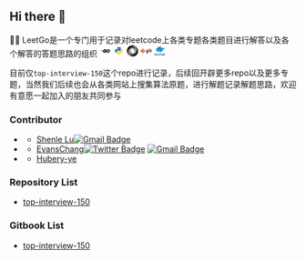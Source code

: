 ## Hi there 👋

<!--

**Here are some ideas to get you started:**

🙋‍♀️ A short introduction - what is your organization all about?
🌈 Contribution guidelines - how can the community get involved?
👩‍💻 Useful resources - where can the community find your docs? Is there anything else the community should know?
🍿 Fun facts - what does your team eat for breakfast?
🧙 Remember, you can do mighty things with the power of [Markdown](https://docs.github.com/github/writing-on-github/getting-started-with-writing-and-formatting-on-github/basic-writing-and-formatting-syntax)
-->

🙋‍♀️ LeetGo是一个专门用于记录对leetcode上各类专题各类题目进行解答以及各个解答的答题思路的组织
<code><img height="20" src="https://raw.githubusercontent.com/github/explore/80688e429a7d4ef2fca1e82350fe8e3517d3494d/topics/go/go.png" alt="Golang" title="Golang"></code>
<code><img height="20" src="https://raw.githubusercontent.com/github/explore/80688e429a7d4ef2fca1e82350fe8e3517d3494d/topics/python/python.png" alt="Python" title="Python"></code>
<code><img height="20" src="https://raw.githubusercontent.com/github/explore/80688e429a7d4ef2fca1e82350fe8e3517d3494d/topics/json/json.png" alt="JSON" title="JSON"></code>
<code><img height="20" src="https://raw.githubusercontent.com/github/explore/80688e429a7d4ef2fca1e82350fe8e3517d3494d/topics/git/git.png" alt="Git" title="Git"></code>
<code><img height="20" src="https://raw.githubusercontent.com/github/explore/80688e429a7d4ef2fca1e82350fe8e3517d3494d/topics/docker/docker.png" alt="Docker" title="Docker"></code>

目前仅`top-interview-150`这个repo进行记录，后续回开辟更多repo以及更多专题，当然我们后续也会从各类网站上搜集算法原题，进行解题记录解题思路，欢迎有意愿一起加入的朋友共同参与

### Contributor
- * [Shenle Lu](https://github.com/lushenle)[![Gmail Badge](https://img.shields.io/badge/-Gmail-c14438?style=flat-square&logo=Gmail&logoColor=white&link=mailto:lushenle@gmail.com)](mailto:lushenle@gmail.com)
- * [EvansChang](https://github.com/alphejangs)[![Twitter Badge](https://img.shields.io/badge/-twitter-blue?style=flat-square&logo=Twitter&logoColor=white&link=)](https://twitter.com/EvansJang) [![Gmail Badge](https://img.shields.io/badge/-Gmail-c14438?style=flat-square&logo=Gmail&logoColor=white&link=mailto:alphejangs@gmail.com)](mailto:alphejangs@gmail.com)
- * [Hubery-ye](https://github.com/Hubery-ye)

### Repository List
- [top-interview-150](https://github.com/leetcode-go/top-interview-150)

### Gitbook List
- [top-interview-150](https://leetcodebook-1.gitbook.io/top-interview-150)


